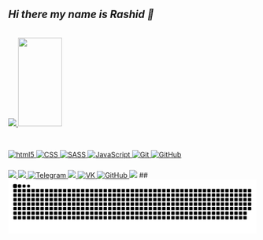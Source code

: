  ## *Hi there my name is Rashid 👋*
  
  <br>
  
<div>
  <a href="https://github.com/rashid-87">
  <img height="180px" src="https://github-readme-stats.vercel.app/api?username=rashid-87&show_icons=true&theme=dracula"/>
  <img height="180px" width="42%" src="https://github-readme-stats.vercel.app/api/top-langs/?username=rashid-87&langs_count=7&theme=dracula"/>
</div>

##
  
<div> <br>
<img alt="html5" src="https://camo.githubusercontent.com/94d2568965d92f309b090ba1e8e01664bc7655910f4cca3e358926f903c05419/68747470733a2f2f696d672e736869656c64732e696f2f62616467652f2d48544d4c2d3333333f7374796c653d666f722d7468652d6261646765266c6f676f3d68746d6c35" data-canonical-src="https://img.shields.io/badge/-HTML5-E34F26?style=flat-square&amp;logo=html5&amp;logoColor=white"  height="30" width="93px">
<img src="https://camo.githubusercontent.com/08e9e1e46de52822654172bcc1cf194ba5879483e6a11242a68074f977bb8626/68747470733a2f2f696d672e736869656c64732e696f2f62616467652f2d4353532d3333333f7374796c653d666f722d7468652d6261646765266c6f676f3d63737333266c6f676f436f6c6f723d626c7565" alt="CSS" data-canonical-src="https://img.shields.io/badge/-CSS-333?style=for-the-badge&amp;logo=css3&amp;logoColor=blue" height="30" width="100">
<img src="https://camo.githubusercontent.com/17aed1aefbbf6f31212125054ff5f6945ef0618e67c0dc08d6f0989ed978a1f9/68747470733a2f2f696d672e736869656c64732e696f2f62616467652f2d534153532d3333333f7374796c653d666f722d7468652d6261646765266c6f676f3d53415353" alt="SASS" data-canonical-src="https://img.shields.io/badge/-SASS-333?style=for-the-badge&amp;logo=SASS" height="30" width="100">
<img src="https://camo.githubusercontent.com/421171e0c1b5cb533469006b5068a3fe36d51d27b4662c5f7dc85d9a2eb6fa3d/68747470733a2f2f696d672e736869656c64732e696f2f62616467652f2d4a6176615363726970742d3333333f7374796c653d666f722d7468652d6261646765266c6f676f3d6a617661736372697074" alt="JavaScript" data-canonical-src="https://img.shields.io/badge/-JavaScript-333?style=for-the-badge&amp;logo=javascript" height="30" max-width="100%">
<img src="https://camo.githubusercontent.com/4378914fea34174f99f303aa2ab2238391118bcdbfd852eb3a3f336854c551f5/68747470733a2f2f696d672e736869656c64732e696f2f62616467652f2d4769742d3333333f7374796c653d666f722d7468652d6261646765266c6f676f3d476974" alt="Git" data-canonical-src="https://img.shields.io/badge/-Git-333?style=for-the-badge&amp;logo=Git" height="30" width="100">
<img src="https://camo.githubusercontent.com/da407a06b16437d7435dfc4b305d65b710485b26d9fe8557e724ff263da58e56/68747470733a2f2f696d672e736869656c64732e696f2f62616467652f2d4769744875622d3333333f7374796c653d666f722d7468652d6261646765266c6f676f3d476974487562" alt="GitHub" data-canonical-src="https://img.shields.io/badge/-GitHub-333?style=for-the-badge&amp;logo=GitHub" height="30" max-width="100%">
</div>

###

<div> 
<a href="https://www.instagram.com/rashid_mamyrov/"><img src="https://img.shields.io/badge/-Instagram-%23E4405F?style=for-the-badge&logo=instagram&logoColor=white" 
     target="_blank">
</a>
<a href="https://discord.com/channels/@me" target="_blank"><img src="https://img.shields.io/badge/Discord-7289DA?style=for-the-badge&logo=discord&logoColor=white" 
     target="_blank">
</a> 
<a href="https://t.me/rashid_1987"><img src="https://camo.githubusercontent.com/a7803d8916ce758de70a5a1b9b17c26d048d813e1c3915425a15cfb7903a02a8/68747470733a2f2f696d672e736869656c64732e696f2f62616467652f2d54656c656     772616d2d3333333f7374796c653d666f722d7468652d6261646765266c6f676f3d74656c656772616d266c6f676f436f6c6f723d323741304439" alt="Telegram" data-canonical- 
     src="https://img.shields.io/badge/-Telegram-333?style=for-the-badge&amp;logo=telegram&amp;logoColor=27A0D9" style="max-width: 100%;">
 </a>
 <a href="https://www.facebook.com/profile.php?id=100010554607945" rel="nofollow"><img src="https://img.shields.io/badge/Facebook-1877F2?style=for-the-badge&logo=facebook&logoColor=white" data-canonical-src="https://img.shields.io/badge/facebook-%233B5998.svg?&amp;style=for-the-badge&amp;logo=facebook&amp;logoColor=white" style="max-width: 100%;">
 </a>
<a href="https://vk.com/id331080270"><img src="https://camo.githubusercontent.com/df1d5a1771fd510f6accea077e9f0786dceb2c277e7de9942a9d98d97d1ec349/68747470733a2f2f696d672e736869656c64732e696f2f62616467652f2d564b2d3333333f7374796c653d666f722d7468652d6261646765266c6f676f3d566b266c6f676f436f6c6f723d323741304439" alt="VK" data-canonical-src="https://img.shields.io/badge/-VK-333?style=for-the-badge&amp;logo=Vk&amp;logoColor=27A0D9" height="28" style="width: 80px;">
</a>
<a href="https://github.com/rashid-87"><img src="https://camo.githubusercontent.com/da407a06b16437d7435dfc4b305d65b710485b26d9fe8557e724ff263da58e56/68747470733a2f2f696d672e736869656c64732e696f2f62616467652f2d4769744875622d3333333f7374796c653d666f722d7468652d6261646765266c6f676f3d476974487562" alt="GitHub" data-canonical-src="https://img.shields.io/badge/-GitHub-333?style=for-the-badge&amp;logo=GitHub&amp;logoColor=fff" style="max-width: 100%;">
</a>
 <img src="https://file.notion.so/f/f/1e433f19-a200-4877-9047-59e80d2a06fd/ca4fd0b1-0f5e-4aed-bd87-b5d3ae6fe110/emljB.gif?id=949e744e-5e69-4421-88e9-ba86206994f8&table=block&spaceId=1e433f19-a200-4877-9047-59e80d2a06fd&expirationTimestamp=1707127200000&signature=-MSgRaZKB7sA7ho34QUE8wJdYlVxNtybmWuT2iMP28w">
##

<picture>
<source media="(prefers-color-scheme: dark)" srcset="https://raw.githubusercontent.com/platane/platane/output/github-contribution-grid-snake-dark.svg">
<source media="(prefers-color-scheme: light)" srcset="https://raw.githubusercontent.com/platane/platane/output/github-contribution-grid-snake.svg">
<img alt="github contribution grid snake animation" src="https://raw.githubusercontent.com/platane/platane/output/github-contribution-grid-snake.svg">
</picture>
 
</div>
